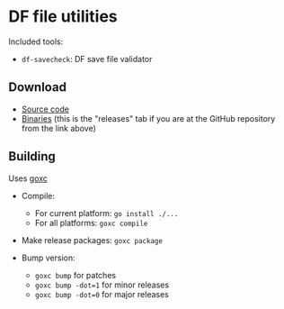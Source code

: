 # DF file utilities

Included tools:
* `df-savecheck`: DF save file validator

## Download
* [Source code](https://github.com/lethosor/df-fileutils)
* [Binaries](https://github.com/lethosor/df-fileutils/releases) (this is the "releases" tab if you are at the GitHub repository from the link above)

## Building

Uses [goxc](https://github.com/laher/goxc)

* Compile:

    * For current platform: ``go install ./...``
    * For all platforms: ``goxc compile``

* Make release packages: ``goxc package``
* Bump version:

    * ``goxc bump`` for patches
    * ``goxc bump -dot=1`` for minor releases
    * ``goxc bump -dot=0`` for major releases

